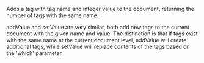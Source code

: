 Adds a tag with tag name and integer value to the document, returning the number of tags with the same name.

addValue and setValue are very similar, both add new tags to the current document with the given name and value.  The distinction is that if tags exist with the same name at the current document level, addValue will create additional tags, while setValue will replace contents of the tags based on the 'which' parameter.
